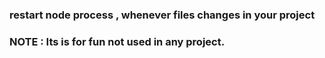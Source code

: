 ### restart node process , whenever files changes in your project

### NOTE : Its is for fun not used in any project.
